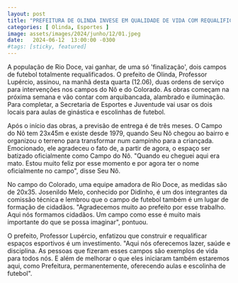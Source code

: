 ```yaml
---
layout: post
title: "PREFEITURA DE OLINDA INVESE EM QUALIDADE DE VIDA COM REQUALIFICAÇÃO DE DOIS CAMPOS EM RIO DOCE"
categories: [ Olinda, Esportes ]
image: assets/images/2024/junho/12/01.jpeg
date:   2024-06-12  13:00:00 -0300
#tags: [sticky, featured]
---
```

A população de Rio Doce, vai ganhar, de uma só 'finalização', dois campos de futebol totalmente requalificados. O prefeito de Olinda, Professor Lupércio, assinou, na manhã desta quarta (12.06), duas ordens de serviço para intervenções nos campos do Nô e do Colorado. As obras começam na próxima semana e vão contar com arquibancada, alambrado e iluminação. Para completar, a Secretaria de Esportes e Juventude vai usar os dois locais para aulas de ginástica e escolinhas de futebol.

Após o início das obras, a previsão de entrega é de três meses. O Campo do Nô tem 23x45m e existe desde 1979, quando Seu Nô chegou ao bairro e organizou o terreno para transformar num campinho para a criançada. Emocionado, ele agradeceu o fato de, a partir de agora, o espaço ser batizado oficialmente como Campo do Nô. "Quando eu cheguei aqui era mato. Estou muito feliz por esse momento e por agora ter o nome oficialmente no campo", disse Seu Nô.

No campo do Colorado, uma equipe amadora de Rio Doce, as medidas são de 20x35. Josenildo Melo, conhecido por Didinho, é um dos integrantes da comissão técnica e lembrou que o campo de futebol também é um lugar de formação de cidadãos. "Agradecemos muito ao prefeito por esse trabalho. Aqui nós formamos cidadãos. Um campo como esse é muito mais importante do que se possa imaginar", pontuou.

O prefeito, Professor Lupércio, enfatizou que construir e requalificar espaços esportivos é um investimento. "Aqui nós oferecemos lazer, saúde e disciplina. As pessoas que fizeram esses campos são exemplos de vida para todos nós. E além de melhorar o que eles iniciaram também estaremos aqui, como Prefeitura, permanentemente, oferecendo aulas e escolinha de futebol".